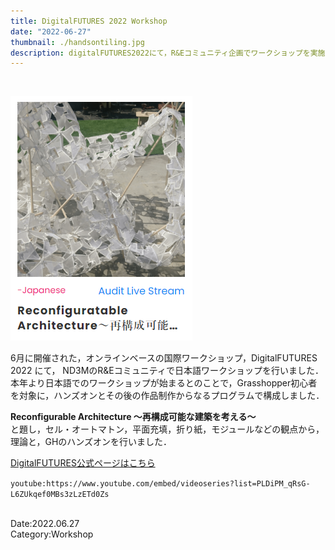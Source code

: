 ```yaml
---
title: DigitalFUTURES 2022 Workshop
date: "2022-06-27"
thumbnail: ./handsontiling.jpg
description: digitalFUTURES2022にて，R&Eコミュニティ企画でワークショップを実施
---
```


<br>

![web](./web.png)

6月に開催された，オンラインベースの国際ワークショップ，DigitalFUTURES 2022 にて，
ND3MのR&Eコミュニティで日本語ワークショップを行いました．<br>
本年より日本語でのワークショップが始まるとのことで，Grasshopper初心者を対象に，ハンズオンとその後の作品制作からなるプログラムで構成しました．<br>

__Reconfigurable Architecture ～再構成可能な建築を考える～__<br>
と題し，セル・オートマトン，平面充填，折り紙，モジュールなどの観点から，理論と，GHのハンズオンを行いました．

[DigitalFUTURES公式ページはこちら](https://digitalfutures.international/workshop/reconfiguratable-architecture%EF%BD%9E%E5%86%8D%E6%A7%8B%E6%88%90%E5%8F%AF%E8%83%BD%E3%81%AA%E5%BB%BA%E7%AF%89%E3%82%92%E8%80%83%E3%81%88%E3%82%8B%EF%BD%9E/)



`youtube:https://www.youtube.com/embed/videoseries?list=PLDiPM_qRsG-L6ZUkqef0MBs3zLzETd0Zs`

<br>
Date:2022.06.27<br>
Category:Workshop
